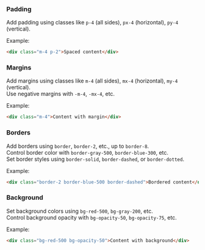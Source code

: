 ### Padding
Add padding using classes like `p-4` (all sides), `px-4` (horizontal), `py-4` (vertical).

Example:
```html
<div class="m-4 p-2">Spaced content</div>
```

### Margins
Add margins using classes like `m-4` (all sides), `mx-4` (horizontal), `my-4` (vertical).  
Use negative margins with `-m-4`, `-mx-4`, etc.

Example:
```html
<div class="m-4">Content with margin</div>
```

### Borders
Add borders using `border`, `border-2`, etc., up to `border-8`.  
Control border color with `border-gray-500`, `border-blue-300`, etc.  
Set border styles using `border-solid`, `border-dashed`, or `border-dotted`.

Example:
```html
<div class="border-2 border-blue-500 border-dashed">Bordered content</div>
```
### Background
Set background colors using `bg-red-500`, `bg-gray-200`, etc.  
Control background opacity with `bg-opacity-50`, `bg-opacity-75`, etc.

Example:
```html
<div class="bg-red-500 bg-opacity-50">Content with background</div>
```